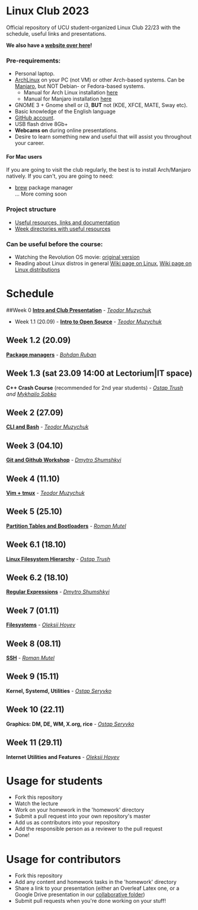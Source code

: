 # Linux Club 2023

Official repository of UCU student-organized Linux Club 22/23 with the schedule, useful links and presentations.

**We also have a [website over here](https://ucu-computer-science.github.io/UCU_Linux_Club/)!**

### Pre-requirements:
- Personal laptop.
- [ArchLinux](https://archlinux.org/download/) on your PC (not VM) or other Arch-based systems.
  Can be [Manjaro](https://manjaro.org/download/), but NOT Debian- or Fedora-based systems.
    - Manual for Arch Linux installation [here](https://ucu-computer-science.github.io/UCU_Linux_Club/articles/arch-manual/)
    - Manual for Manjaro installation [here](https://ucu-computer-science.github.io/UCU_Linux_Club/articles/manjaro-manual/)
- GNOME 3 + Gnome shell or i3, **BUT** not (KDE, XFCE, MATE, Sway etc).
- Basic knowledge of the English language
- [GitHub account](https://github.com/).
- USB flash drive 8Gb+
- **Webcams on** during online presentations.
- Desire to learn something new and useful that will assist you throughout your career.

#### For Mac users
If you are going to visit the club regularly, the best is to install Arch/Manjaro natively. If you can't, you are going to need:

- [brew](https://brew.sh) package manager</br>
  ... More coming soon

### Project structure

* [Useful resources, links and documentation](https://ucu-computer-science.github.io/UCU_Linux_Club/articles/)
* [Week directories with useful resources](./homework/)

### Can be useful before the course:

- Watching the Revolution OS movie: [original version](https://www.youtube.com/watch?v=4vW62KqKJ5A)
- Reading about Linux distros in general [Wiki page on Linux](https://en.wikipedia.org/wiki/Linux), [Wiki page on Linux distributions](https://en.wikipedia.org/wiki/Linux_distribution)

# Schedule

##Week 0 
[**Intro and Club Presentation**](https://docs.google.com/presentation/d/1d2fPhHRSTY5q5pFCLouLXlm6OVXakXA7kIwOZt0sBGk/edit?usp=sharing) -  [*Teodor Muzychuk*](https://github.com/ch1pkav)

+ Week 1.1 (20.09) - [**Intro to Open Source**](https://docs.google.com/presentation/d/1aSBcK0A0yJrH1IMCxxX4drk7QP3dpujxViqqINwBNAk/edit?usp=sharing) -  [*Teodor Muzychuk*](https://github.com/ch1pkav)

## Week 1.2 (20.09)
[**Package managers**](https://docs.google.com/presentation/d/1C3uC4RX_twIeqkJiMsR2CVKXFd8FrTbf-3k1la8Bl30/edit?usp=sharing) - [*Bohdan Ruban*](https://github.com/iamthewalrus67)

## Week 1.3 (**sat 23.09 14:00 at Lectorium|IT space**)
**С++ Crash Course** (recommended for 2nd year students) - *[Ostap Trush](https://github.com/Adeon18) and [Mykhailo Sobko](https://github.com/myrimur)*

## Week 2 (27.09)
[**CLI and Bash**](https://docs.google.com/presentation/d/1bEc8DEu7H1vRGcvSCzmu9x1T-5JqaOHxA5xu4iFRE1Q/edit?usp=sharing) -  [*Teodor Muzychuk*](https://github.com/ch1pkav)

## Week 3 (04.10)
[**Git and Github Workshop**](https://docs.google.com/presentation/d/1I7xOQ8g71ydjc_YH-51nBSkcW2Xe2dcL0vSsF_8Yi-8/edit?usp=sharing) - [*Dmytro Shumshkyi*](https://github.com/DmShums)

## Week 4 (11.10)
[**Vim + tmux**](https://docs.google.com/presentation/d/1hTp84WBFWUYQAqp0RHHFblVGq5fZ6GImetUR6nqRjUk/edit?usp=sharing) -  [*Teodor Muzychuk*](https://github.com/ch1pkav)

## Week 5 (25.10)
[**Partition Tables and Bootloaders**](https://docs.google.com/presentation/d/1hY0rxAByOzy5Qm36kIMwCJvPLmWLhKBwZDk8aoGulkg/edit?usp=sharing) - [*Roman Mutel*](https://github.com/rwmutel)

## Week 6.1 (18.10)
[**Linux Filesystem Hierarchy**](https://docs.google.com/presentation/d/1edR7FsbypkGwK_QjP3mhjmL8iKF2Bpf4zeIT40wJSTo/edit?usp=sharing) - *[Ostap Trush](https://github.com/Adeon18)*

## Week 6.2 (18.10)
[**Regular Expressions**](https://docs.google.com/presentation/d/1U4E6qDZKQE2LGSB9ICoSEd8KYwKZZk3-3fcO6GL0z20/edit?usp=sharing) - [*Dmytro Shumshkyi*](https://github.com/DmShums)

## Week 7 (01.11)
[**Filesystems**](https://docs.google.com/presentation/d/1EyS3DytXb4My-BLqjMZkYwpZ4MXTcTcnyam3LIrhIa8/edit?usp=sharing) - [*Oleksii Hoyev*](https://github.com/alexg-lviv)

## Week 8 (08.11)
[**SSH**](https://docs.google.com/presentation/d/1MnKh1AcSWvY9EnFD5U-kDm9Ng43yDOlLVr_pxAYkcN8/edit?usp=sharing) - [*Roman Mutel*](https://github.com/rwmutel)

## Week 9 (15.11)
**Kernel, Systemd, Utilities** - [*Ostap Seryvko*](https://github.com/redn1nja)

## Week 10 (22.11)
**Graphics: DM, DE, WM, X.org, rice** - [*Ostap Seryvko*](https://github.com/redn1nja)

## Week 11 (29.11)
**Internet Utilities and Features** - [*Oleksii Hoyev*](https://github.com/alexg-lviv)

# Usage for students

* Fork this repository
* Watch the lecture
* Work on your homework in the 'homework' directory
* Submit a pull request into your own repository's master
* Add us as contributors into your repository
* Add the responsible person as a reviewer to the pull request
* Done!

# Usage for contributors

* Fork this repository
* Add any content and homework tasks in the 'homework' directory
* Share a link to your presentation (either an Overleaf Latex one,
or a Google Drive presentation in our [collaborative folder](https://drive.google.com/drive/u/1/folders/1sIDCjVzGFoQjZx35y-x2HWAjBaNIDXvk))
* Submit pull requests when you're done working on your stuff!
